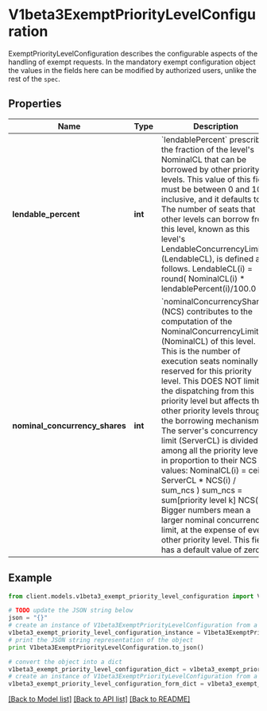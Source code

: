 # V1beta3ExemptPriorityLevelConfiguration

ExemptPriorityLevelConfiguration describes the configurable aspects of the handling of exempt requests. In the mandatory exempt configuration object the values in the fields here can be modified by authorized users, unlike the rest of the `spec`.

## Properties
Name | Type | Description | Notes
------------ | ------------- | ------------- | -------------
**lendable_percent** | **int** | &#x60;lendablePercent&#x60; prescribes the fraction of the level&#39;s NominalCL that can be borrowed by other priority levels.  This value of this field must be between 0 and 100, inclusive, and it defaults to 0. The number of seats that other levels can borrow from this level, known as this level&#39;s LendableConcurrencyLimit (LendableCL), is defined as follows.  LendableCL(i) &#x3D; round( NominalCL(i) * lendablePercent(i)/100.0 ) | [optional] 
**nominal_concurrency_shares** | **int** | &#x60;nominalConcurrencyShares&#x60; (NCS) contributes to the computation of the NominalConcurrencyLimit (NominalCL) of this level. This is the number of execution seats nominally reserved for this priority level. This DOES NOT limit the dispatching from this priority level but affects the other priority levels through the borrowing mechanism. The server&#39;s concurrency limit (ServerCL) is divided among all the priority levels in proportion to their NCS values:  NominalCL(i)  &#x3D; ceil( ServerCL * NCS(i) / sum_ncs ) sum_ncs &#x3D; sum[priority level k] NCS(k)  Bigger numbers mean a larger nominal concurrency limit, at the expense of every other priority level. This field has a default value of zero. | [optional] 

## Example

```python
from client.models.v1beta3_exempt_priority_level_configuration import V1beta3ExemptPriorityLevelConfiguration

# TODO update the JSON string below
json = "{}"
# create an instance of V1beta3ExemptPriorityLevelConfiguration from a JSON string
v1beta3_exempt_priority_level_configuration_instance = V1beta3ExemptPriorityLevelConfiguration.from_json(json)
# print the JSON string representation of the object
print V1beta3ExemptPriorityLevelConfiguration.to_json()

# convert the object into a dict
v1beta3_exempt_priority_level_configuration_dict = v1beta3_exempt_priority_level_configuration_instance.to_dict()
# create an instance of V1beta3ExemptPriorityLevelConfiguration from a dict
v1beta3_exempt_priority_level_configuration_form_dict = v1beta3_exempt_priority_level_configuration.from_dict(v1beta3_exempt_priority_level_configuration_dict)
```
[[Back to Model list]](../README.md#documentation-for-models) [[Back to API list]](../README.md#documentation-for-api-endpoints) [[Back to README]](../README.md)


